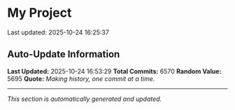 # My Project


Last updated: 2025-10-24 16:25:37

















































































































































































































































































































































































































































































































































































































































































































































































































































































































































































































































































































































































































































































































































































































































































































































































































































































































































































































































































































































































































































































































































































































































































































































































































































































































































































































































































































































































































































































































































































































































































































































































































































































































































































































































































































































































































































































































































































































































































































































































































































































































































































































































































































































































































































































































































































































































































































































































































































































































































































































































































































































































































































































































































































































































































































































































































































































































































































































































































































































































































































































































































































































































































































































































































































































































































































































































































































































































































































































































































































































































































































































































































































## Auto-Update Information

**Last Updated:** 2025-10-24 16:53:29
**Total Commits:** 6570
**Random Value:** 5695
**Quote:** _Making history, one commit at a time._

---
_This section is automatically generated and updated._